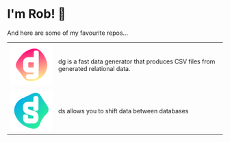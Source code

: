 # I'm Rob! 👋

And here are some of my favourite repos...

<table>
   <tbody>
      <tr>
         <td>
            <a href="https://github.com/codingconcepts/dg">
            <img src="https://github.com/codingconcepts/dg/blob/main/assets/cover.png" alt="drawing" width="150"/>
            </a>
         </td>
         <td>dg is a fast data generator that produces CSV files from generated relational data.</td>
      </tr>
      <tr>
         <td>
            <a href="https://github.com/codingconcepts/ds">
            <img src="https://github.com/codingconcepts/ds/blob/main/assets/cover.png" alt="drawing" width="150"/>
            </a>
         </td>
         <td>ds allows you to shift data between databases</td>
      </tr>
   </tbody>
</table>
